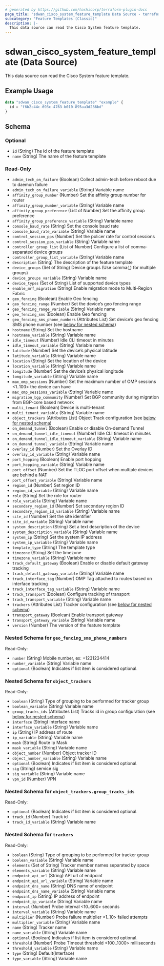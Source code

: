 ```yaml
---
# generated by https://github.com/hashicorp/terraform-plugin-docs
page_title: "sdwan_cisco_system_feature_template Data Source - terraform-provider-sdwan"
subcategory: "Feature Templates (Classic)"
description: |-
  This data source can read the Cisco System feature template.
---
```


# sdwan_cisco_system_feature_template (Data Source)

This data source can read the Cisco System feature template.

## Example Usage

```terraform
data "sdwan_cisco_system_feature_template" "example" {
  id = "f6b2c44c-693c-4763-b010-895aa3d236bd"
}
```

<!-- schema generated by tfplugindocs -->
## Schema

### Optional

- `id` (String) The id of the feature template
- `name` (String) The name of the feature template

### Read-Only

- `admin_tech_on_failure` (Boolean) Collect admin-tech before reboot due to daemon failure
- `admin_tech_on_failure_variable` (String) Variable name
- `affinity_group_number` (Number) Set the affinity group number for router
- `affinity_group_number_variable` (String) Variable name
- `affinity_group_preference` (List of Number) Set the affinity group preference
- `affinity_group_preference_variable` (String) Variable name
- `console_baud_rate` (String) Set the console baud rate
- `console_baud_rate_variable` (String) Variable name
- `control_session_pps` (Number) Set the policer rate for control sessions
- `control_session_pps_variable` (String) Variable name
- `controller_group_list` (List of Number) Configure a list of comma-separated device groups
- `controller_group_list_variable` (String) Variable name
- `description` (String) The description of the feature template
- `device_groups` (Set of String) Device groups (Use comma(,) for multiple groups)
- `device_groups_variable` (String) Variable name
- `device_types` (Set of String) List of supported device types
- `enable_mrf_migration` (String) Enable migration mode to Multi-Region Fabric
- `geo_fencing` (Boolean) Enable Geo fencing
- `geo_fencing_range` (Number) Set the device’s geo fencing range
- `geo_fencing_range_variable` (String) Variable name
- `geo_fencing_sms` (Boolean) Enable Geo fencing
- `geo_fencing_sms_phone_numbers` (Attributes List) Set device’s geo fencing SMS phone number (see [below for nested schema](#nestedatt--geo_fencing_sms_phone_numbers))
- `hostname` (String) Set the hostname
- `hostname_variable` (String) Variable name
- `idle_timeout` (Number) Idle CLI timeout in minutes
- `idle_timeout_variable` (String) Variable name
- `latitude` (Number) Set the device’s physical latitude
- `latitude_variable` (String) Variable name
- `location` (String) Set the location of the device
- `location_variable` (String) Variable name
- `longitude` (Number) Set the device’s physical longitude
- `longitude_variable` (String) Variable name
- `max_omp_sessions` (Number) Set the maximum number of OMP sessions <1..100> the device can have
- `max_omp_sessions_variable` (String) Variable name
- `migration_bgp_community` (Number) Set BGP community during migration from BGP-core based network
- `multi_tenant` (Boolean) Device is multi-tenant
- `multi_tenant_variable` (String) Variable name
- `object_trackers` (Attributes List) Object Track configuration (see [below for nested schema](#nestedatt--object_trackers))
- `on_demand_tunnel` (Boolean) Enable or disable On-demand Tunnel
- `on_demand_tunnel_idle_timeout` (Number) Idle CLI timeout in minutes
- `on_demand_tunnel_idle_timeout_variable` (String) Variable name
- `on_demand_tunnel_variable` (String) Variable name
- `overlay_id` (Number) Set the Overlay ID
- `overlay_id_variable` (String) Variable name
- `port_hopping` (Boolean) Enable port hopping
- `port_hopping_variable` (String) Variable name
- `port_offset` (Number) Set the TLOC port offset when multiple devices are behind a NAT
- `port_offset_variable` (String) Variable name
- `region_id` (Number) Set region ID
- `region_id_variable` (String) Variable name
- `role` (String) Set the role for router
- `role_variable` (String) Variable name
- `secondary_region_id` (Number) Set secondary region ID
- `secondary_region_id_variable` (String) Variable name
- `site_id` (Number) Set the site identifier
- `site_id_variable` (String) Variable name
- `system_description` (String) Set a text description of the device
- `system_description_variable` (String) Variable name
- `system_ip` (String) Set the system IP address
- `system_ip_variable` (String) Variable name
- `template_type` (String) The template type
- `timezone` (String) Set the timezone
- `timezone_variable` (String) Variable name
- `track_default_gateway` (Boolean) Enable or disable default gateway tracking
- `track_default_gateway_variable` (String) Variable name
- `track_interface_tag` (Number) OMP Tag attached to routes based on interface tracking
- `track_interface_tag_variable` (String) Variable name
- `track_transport` (Boolean) Configure tracking of transport
- `track_transport_variable` (String) Variable name
- `trackers` (Attributes List) Tracker configuration (see [below for nested schema](#nestedatt--trackers))
- `transport_gateway` (Boolean) Enable transport gateway
- `transport_gateway_variable` (String) Variable name
- `version` (Number) The version of the feature template

<a id="nestedatt--geo_fencing_sms_phone_numbers"></a>
### Nested Schema for `geo_fencing_sms_phone_numbers`

Read-Only:

- `number` (String) Mobile number, ex: +1231234414
- `number_variable` (String) Variable name
- `optional` (Boolean) Indicates if list item is considered optional.


<a id="nestedatt--object_trackers"></a>
### Nested Schema for `object_trackers`

Read-Only:

- `boolean` (String) Type of grouping to be performed for tracker group
- `boolean_variable` (String) Variable name
- `group_tracks_ids` (Attributes List) Tracks id in group configuration (see [below for nested schema](#nestedatt--object_trackers--group_tracks_ids))
- `interface` (String) interface name
- `interface_variable` (String) Variable name
- `ip` (String) IP address of route
- `ip_variable` (String) Variable name
- `mask` (String) Route Ip Mask
- `mask_variable` (String) Variable name
- `object_number` (Number) Object tracker ID
- `object_number_variable` (String) Variable name
- `optional` (Boolean) Indicates if list item is considered optional.
- `sig` (String) service sig
- `sig_variable` (String) Variable name
- `vpn_id` (Number) VPN

<a id="nestedatt--object_trackers--group_tracks_ids"></a>
### Nested Schema for `object_trackers.group_tracks_ids`

Read-Only:

- `optional` (Boolean) Indicates if list item is considered optional.
- `track_id` (Number) Track id
- `track_id_variable` (String) Variable name



<a id="nestedatt--trackers"></a>
### Nested Schema for `trackers`

Read-Only:

- `boolean` (String) Type of grouping to be performed for tracker group
- `boolean_variable` (String) Variable name
- `elements` (Set of String) Tracker member names separated by space
- `elements_variable` (String) Variable name
- `endpoint_api_url` (String) API url of endpoint
- `endpoint_api_url_variable` (String) Variable name
- `endpoint_dns_name` (String) DNS name of endpoint
- `endpoint_dns_name_variable` (String) Variable name
- `endpoint_ip` (String) IP address of endpoint
- `endpoint_ip_variable` (String) Variable name
- `interval` (Number) Probe interval <10..600> seconds
- `interval_variable` (String) Variable name
- `multiplier` (Number) Probe failure multiplier <1..10> failed attempts
- `multiplier_variable` (String) Variable name
- `name` (String) Tracker name
- `name_variable` (String) Variable name
- `optional` (Boolean) Indicates if list item is considered optional.
- `threshold` (Number) Probe Timeout threshold <100..1000> milliseconds
- `threshold_variable` (String) Variable name
- `type` (String) Default(Interface)
- `type_variable` (String) Variable name
